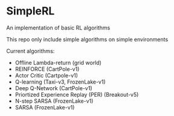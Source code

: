 # SimpleRL
An implementation of basic RL algorithms

This repo only include simple algorithms on simple environments 

Current algorithms:
  - Offline Lambda-return (grid world)
  - REINFORCE (CartPole-v1)
  - Actor Critic (Cartpole-v1)
  - Q-learning (Taxi-v3, FrozenLake-v1)
  - Deep Q-Network (CartPole-v1)
  - Priortized Experience Replay (PER) (Breakout-v5)
  - N-step SARSA (FrozenLake-v1)
  - SARSA (FrozenLake-v1)
